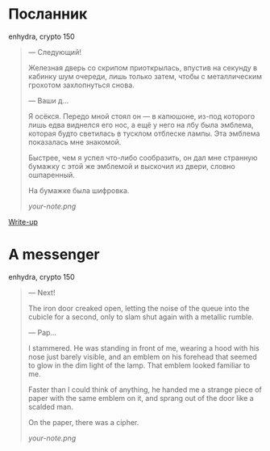 # Посланник

enhydra, crypto 150

> — Следующий!
> 
> Железная дверь со скрипом приоткрылась, впустив на секунду в кабинку шум очереди, лишь только затем, чтобы с металлическим грохотом захлопнуться снова.
> 
> — Ваши д…
> 
> Я осёкся. Передо мной стоял он — в капюшоне, из-под которого лишь едва виднелся его нос, а ещё у него на лбу была эмблема, которая будто светилась в тусклом отблеске лампы. Эта эмблема показалась мне знакомой.
> 
> Быстрее, чем я успел что-либо сообразить, он дал мне странную бумажку с этой же эмблемой и выскочил из двери, словно ошпаренный.
> 
> На бумажке была шифровка.
>
> *your-note.png*

[Write-up](WRITEUP.md)

# A messenger

enhydra, crypto 150

> — Next!
> 
> The iron door creaked open, letting the noise of the queue into the cubicle for a second, only to slam shut again with a metallic rumble.
> 
> — Pap…
> 
> I stammered. He was standing in front of me, wearing a hood with his nose just barely visible, and an emblem on his forehead that seemed to glow in the dim light of the lamp. That emblem looked familiar to me.
> 
> Faster than I could think of anything, he handed me a strange piece of paper with the same emblem on it, and sprang out of the door like a scalded man.
> 
> On the paper, there was a cipher.
>
> *your-note.png*
